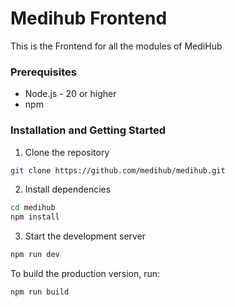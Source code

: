 # Medihub Frontend

This is the Frontend for all the modules of MediHub

### Prerequisites

- Node.js - 20 or higher
- npm

### Installation and Getting Started

1. Clone the repository

```bash
git clone https://github.com/medihub/medihub.git
```

2. Install dependencies

```bash
cd medihub
npm install
```

3. Start the development server

```bash
npm run dev
```

To build the production version, run:

```bash
npm run build
```
